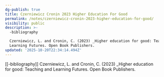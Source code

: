 ```yaml
---
dg-publish: true
title: Czerniewicz Cronin 2023 Higher Education For Good
permalink: /notes/czerniewicz-cronin-2023-higher-education-for-good/
visibility: public
description: >-
  -bibliography

  Czerniewicz, L. and Cronin, C. (2023) _Higher education for good: Teaching and
  Learning Futures. Open Book Publishers.
updated: '2025-10-20T22:34:14.494Z'
---
```

[[-bibliography]]
Czerniewicz, L. and Cronin, C. (2023) _Higher education for good: Teaching and Learning Futures. Open Book Publishers.

